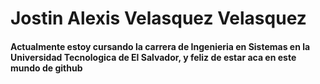 # Jostin Alexis Velasquez Velasquez
#### Actualmente estoy cursando la carrera de Ingenieria en Sistemas en la Universidad Tecnologica  de El Salvador, y feliz de estar aca en este mundo de github
